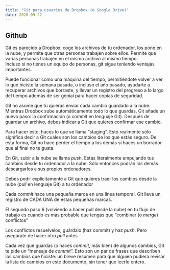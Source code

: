 ```yaml
---
title: "Git para usuarios de Dropbox (o Google Drive)"
date: 2020-09-22
---
```


## Github

Git es parecido a Dropbox: coge los archivos de tu ordenador, los pone en la nube, y permite que otras personas trabajen sobre ellos. Permite que varias personas trabajen en el mismo archivo al mismo tiempo.  
Incluso si no tienes un equipo de personas, git sigue teniendo ventajas importantes. 

Puede funcionar como una máquina del tiempo, permitiéndote volver a ver lo que hiciste la semana pasada, o incluso el año pasado, ayudarte a recuperar archivos que borraste, y llevar un registro del progreso a lo largo del tiempo además de ser genial para hacer copias de seguridad. 

Git no asume que tú quieras enviar cada cambio guardado a la nube. Mientras Dropbox sube automáticamente todo lo que guardas, Git añade un nuevo paso: la confirmación (o *commit* en lenguaje Git). Después de guardar un archivo, debes indicar a Git que quieres confirmar ese cambio.

Para hacer esto, haces lo que se llama “staging”. Esto realmente sólo significa decir a Git cuáles son los cambios de los que estás seguro. De esta forma, Git no hace perder el tiempo a los demás si haces un borrador que al final no te gusta.

En Git, subir a la nube se llama *push*. Estás literalmente empujando tus cambios desde tu ordenador a la nube. Sólo entonces podrán los demás descargarlos a sus propios ordenadores.

Debes pedir explícitamente a Git que quieres traer los cambios desde la nube (*pull* en lenguaje Git) a tu ordenador

Cada *commit* hace una pequeña marca en una línea temporal. Git lleva un registro de CADA UNA de estas pequeñas marcas.

El segundo paso 6 (volviendo a hacer pull desde la nube) en tu flujo de trabajo es cuando es más probable que tengas que “combinar (o *merge*) conflictos”

Los conflictos resuelvelos, guárdalo (haz commit) y haz *push*. Pero asegúrate de hacer otro *pull* antes

Cada vez que guardas (o haces *commit*, más bien) de algunos cambios, Git te pide un “mensaje de *commit*”. Esto son un par de frases que describen los cambios que hiciste: un breve resumen para que alguien pudiera revisar la lista de cambios en este documento, sin tener que leerlo entero.